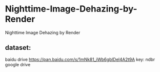 # Nighttime-Image-Dehazing-by-Render
Nighttime Image Dehazing by Render


## dataset:

baidu drive 
https://pan.baidu.com/s/1mNk81_iWb6gblDel4A2t9A 
key: ndbr
google drive 
